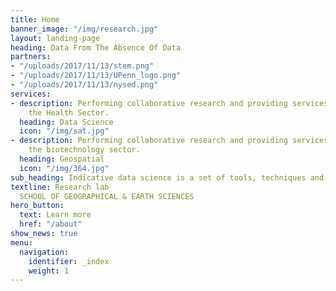 ```yaml
---
title: Home
banner_image: "/img/research.jpg"
layout: landing-page
heading: Data From The Absence Of Data
partners:
- "/uploads/2017/11/13/stem.png"
- "/uploads/2017/11/13/UPenn_logo.png"
- "/uploads/2017/11/13/nysed.png"
services:
- description: Performing collaborative research and providing services to support
    the Health Sector.
  heading: Data Science
  icon: "/img/sat.jpg"
- description: Performing collaborative research and providing services to support
    the biotechnology sector.
  heading: Geospatial
  icon: "/img/364.jpg"
sub_heading: Indicative data science is a set of tools, techniques and the mindset that considers gaps, unavailability, and the uncertainty of data as a valuable source of data.
textline: Research lab
  SCHOOL OF GEOGRAPHICAL & EARTH SCIENCES
hero_button:
  text: Learn more
  href: "/about"
show_news: true
menu:
  navigation:
    identifier: _index
    weight: 1
---
```

